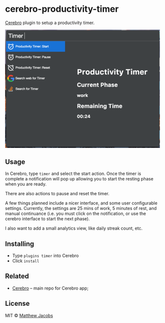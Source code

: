 # cerebro-productivity-timer

[Cerebro](https://cerebroapp.com) plugin to setup a productivity timer.

![](./screenshot.png)

## Usage

In Cerebro, type `timer` and select the start action. Once the timer is complete a notification will pop up allowing you to start the resting phase when you are ready.

There are also actions to pause and reset the timer.

A few things planned include a nicer interface, and some user configurable settings.
Currently, the settings are 25 mins of work, 5 minutes of rest, and manual continuance (i.e. you must click on the notification, or use the cerebro interface to start the next phase).

I also want to add a small analytics view, like daily streak count, etc.

## Installing

* Type `plugins timer` into Cerebro
* Click `install`

## Related

- [Cerebro](http://github.com/KELiON/cerebro) – main repo for Cerebro app;

## License

MIT © [Matthew Jacobs](https://www.mattjdev.com)
